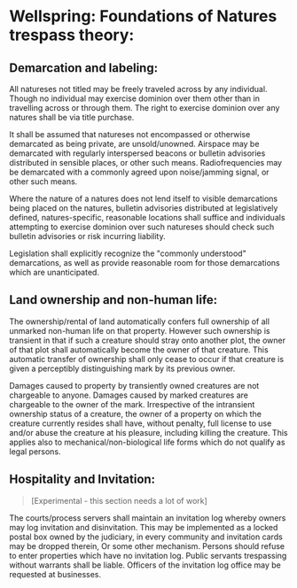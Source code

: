 # Wellspring: Foundations of Natures trespass theory:

## Demarcation and labeling:

All natureses not titled may be freely traveled across by any individual. Though no individual may exercise dominion over them other than in travelling across or through them. The right to exercise dominion over any natures shall be via title purchase.

It shall be assumed that natureses not encompassed or otherwise demarcated as being private, are unsold/unowned. Airspace may be demarcated with regularly interspersed beacons or bulletin advisories distributed in sensible places, or other such means. Radiofrequencies may be demarcated with a commonly agreed upon noise/jamming signal, or other such means.

Where the nature of a natures does not lend itself to visible demarcations being placed on the natures, bulletin advisories distributed at legislatively defined, natures-specific, reasonable locations shall suffice and individuals attempting to exercise dominion over such natureses should check such bulletin advisories or risk incurring liability.

Legislation shall explicitly recognize the "commonly understood" demarcations, as well as provide reasonable room for those demarcations which are unanticipated.

## Land ownership and non-human life:

The ownership/rental of land automatically confers full ownership of all unmarked non-human life on that property. However such ownership is transient in that if such a creature should stray onto another plot, the owner of that plot shall automatically become the owner of that creature. This automatic transfer of ownership shall only cease to occur if that creature is given a perceptibly distinguishing mark by its previous owner.

Damages caused to property by transiently owned creatures are not chargeable to anyone. Damages caused by marked creatures are chargeable to the owner of the mark. Irrespective of the intransient ownership status of a creature, the owner of a property on which the creature currently resides shall have, without penalty, full license to use and/or abuse the creature at his pleasure, including killing the creature. This applies also to mechanical/non-biological life forms which do not qualify as legal persons.

## Hospitality and Invitation:

> [Experimental - this section needs a lot of work]

The courts/process servers shall maintain an invitation log whereby owners may log invitation and disinvitation. This may be implemented as a locked postal box owned by the judiciary, in every community and invitation cards may be dropped therein, Or some other mechanism. Persons should refuse to enter properties which have no invitation log. Public servants trespassing without warrants shall be liable. Officers of the invitation log office may be requested at businesses.
